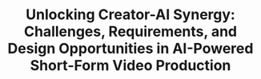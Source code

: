 ---
layout: publication
title: "Unlocking Creator-AI Synergy: Challenges, Requirements, and Design Opportunities in AI-Powered Short-Form Video Production"
year: 2024
month: 5
authors:
  - Jini Kim
  - Hajun Kim
venue: CHI 2024
note: published
venue_full: The emergence of AI-Powered Short-Form Video Generators (ASVG) has showcased the potential to streamline production time and foster creative ideas. Despite their widespread adoption, research has underexplored ASVG, especially from creators’ perspectives. To evaluate the role of ASVG as creator-centered collaborators, we conducted mixed-method research; (1) interviews (N = 17) and (2) a participatory design workshop (N = 12) with short-form video creators. In our interviews, we investigated creators’ production process and challenges in creating short-form videos. In participatory workshops, short-form video creators envisioned AI-powered video tools, addressing their requirements and AI collaboration perceptions. Our findings indicate ASVGs can provide various advantages including inspiration, swift access to video sources, and automated highlight generation. To put things in perspective, we also underscore concerns arising from AI collaboration, including potential creator identity dilution, reduced creative output, and information bubble. We also discuss design considerations when designing ASVG to retain their creative values.
# category:
#   - "AI / NLP"
#   - "Chatbot"
#   - "Healthcare"
#   - "Design"
featured: true
---